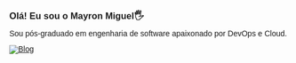 ### Olá! Eu sou o Mayron Miguel🖐️

Sou pós-graduado em engenharia de software apaixonado por DevOps e Cloud.

[![Blog](https://img.shields.io/badge/LinkedIn-0077B5?style=for-the-badge&logo=linkedin&logoColor=white/)](https://linkedin.com/in/mayron-miguel-de-freitas/)

<!DOCTYPE html>
<html lang="en">
<head>
    <meta charset="UTF-8">
    <meta name="viewport" content="width=device-width, initial-scale=1.0">
    <title>Tech Stack</title>
    <style>
        body {
            font-family: Arial, sans-serif;
            line-height: 1.0;
            padding: 15px;
            
        }
    .tech-item {
            display: flex;
            align-items: center;
            margin-bottom: 5px;
            
            padding: 10px;
            border-radius: 8px;
            /*box-shadow: 0 2px 4px rgba(0, 0, 0, 0.1);*/
        }
        .tech-item img {
            width: 25px;
            height: 25px;
            margin-right: 5px;
            border-radius: 5px;
        }
    </style>
</head>
<body>
    <h1>Habilidades</h1>

    <div class="tech-item">
        <img src="https://upload.wikimedia.org/wikipedia/commons/c/c3/Python-logo-notext.svg" alt="Python Logo">
        <span>Python</span>
    </div>

    <div class="tech-item">
        <img src="https://upload.wikimedia.org/wikipedia/commons/d/d9/Node.js_logo.svg" alt="Node.js Logo">
        <span>Node.js</span>
    </div>

    <div class="tech-item">
        <img src="https://upload.wikimedia.org/wikipedia/en/3/30/Java_programming_language_logo.svg" alt="Java Logo">
        <span>Java</span>
    </div>

    <div class="tech-item">
        <img src="https://upload.wikimedia.org/wikipedia/commons/e/e9/Jenkins_logo.svg" alt="Jenkins Logo">
        <span>DevOps (Jenkins, Docker, Kubernetes)</span>
    </div>

    <div class="tech-item">
        <img src="https://upload.wikimedia.org/wikipedia/commons/9/93/Amazon_Web_Services_Logo.svg" alt="Cloud Logo">
        <span>Cloud (AWS, GCP, Azure)</span>
    </div>

</body>
</html>


  
  

